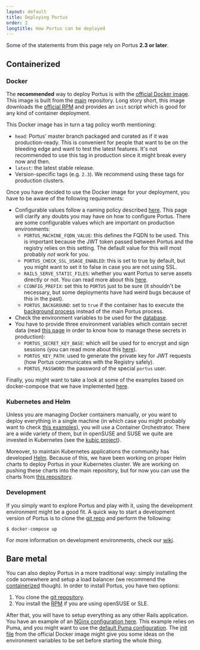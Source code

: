 ```yaml
---
layout: default
title: Deploying Portus
order: 2
longtitle: How Portus can be deployed
---
```


<div class="alert alert-info">
  Some of the statements from this page rely on Portus <strong>2.3 or
  later</strong>.
</div>

## Containerized

### Docker

The **recommended** way to deploy Portus is with the [official Docker
image](https://hub.docker.com/r/opensuse/portus/). This image is built from the
[main](https://github.com/SUSE/Portus/tree/master/docker) repository. Long story
short, this image downloads the [official
RPM](https://build.opensuse.org/project/show/Virtualization:containers:Portus)
and provides an `init` script which is good for any kind of container
deployment.

This Docker image has in turn a tag policy worth mentioning:

- `head`: Portus' master branch packaged and curated as if it was
  production-ready. This is convenient for people that want to be on the
  bleeding edge and want to test the latest features. It's not recommended to
  use this tag in production since it might break every now and then.
- `latest`: the latest stable release.
- Version-specific tags (e.g. `2.3`). We recommend using these tags for
  production clusters.

Once you have decided to use the Docker image for your deployment, you have to
be aware of the following requirements:

- Configurable values follow a naming policy described
  [here](/docs/Configuring-Portus.html). This page will clarify any doubts you
  may have on how to configure Portus. There are some configurable values which
  are important on production environments:
  - `PORTUS_MACHINE_FQDN_VALUE`: this defines the FQDN to be used. This is
    important because the JWT token passed between Portus and the registry
    relies on this setting. The default value for this will most probably *not*
    work for you.
  - `PORTUS_CHECK_SSL_USAGE_ENABLED`: this is set to true by default, but you
    might want to set it to false in case you are not using SSL.
  - `RAILS_SERVE_STATIC_FILES`: whether you want Portus to serve assets directly
    or not. You can read more about this [here](/docs/assets.html).
  - `CCONFIG_PREFIX`: set this to `PORTUS` just to be sure (it shouldn't be
    necessary, but some deployments have had weird bugs because of this in the
    past).
  - `PORTUS_BACKGROUND`: set to `true` if the container has to execute the
    [background process](/docs/background.html) instead of the main Portus
    process.
- Check the environment variables to be used for the
  [database](/docs/database.html).
- You have to provide three environment variables which contain secret data
  (read [this page](/docs/secrets.html) in order to know how to manage these
  secrets in production):
  - `PORTUS_SECRET_KEY_BASE`: which will be used for to encrypt and sign
    sessions (you can read more about this
    [here](http://guides.rubyonrails.org/security.html)).
  - `PORTUS_KEY_PATH`: used to generate the private key for JWT requests (how
    Portus communicates with the Registry safely).
  - `PORTUS_PASSWORD`: the password of the special `portus` user.

Finally, you might want to take a look at some of the examples based on
docker-compose that we have implemented
[here](https://github.com/SUSE/Portus/tree/master/examples/compose).

### Kubernetes and Helm

Unless you are managing Docker containers manually, or you want to deploy
everything in a single machine (in which case you might probably want to check
[this examples](https://github.com/SUSE/Portus/tree/master/examples/compose)),
you will use a Container Orchestrator. There are a wide variety of them, but in
openSUSE and SUSE we quite are invested in Kubernetes (see the [kubic
project](https://github.com/kubic-project)).

Moreover, to maintain Kubernetes applications the community has developed
[Helm](https://helm.sh). Because of this, we have been working on proper Helm
charts to deploy Portus in your Kubernetes cluster. We are working on pushing
these charts into the main repository, but for now you can use the charts from
[this
repository](https://github.com/kubic-project/caasp-services/tree/master/contrib/helm-charts/portus).

### Development

If you simply want to explore Portus and play with it, using the development
environment might be a good fit. A quick way to start a development version of
Portus is to clone the [git repo](https://github.com/SUSE/Portus) and perform
the following:

```
$ docker-compose up
```

For more information on development environments, check our
[wiki](https://github.com/SUSE/Portus/wiki#developmentplayground-environments).

## Bare metal

You can also deploy Portus in a more traditional way: simply installing the code
somewhere and setup a load balancer (we recommend the
[containerized](/docs/deploy.html#containerized) though). In order to install
Portus, you have two options:

1. You clone the [git repository](https://github.com/SUSE/Portus).
2. You install the
   [RPM](https://build.opensuse.org/project/show/Virtualization:containers:Portus)
   if you are using openSUSE or SLE.

After that, you will have to setup everything as any other Rails
application. You have an example of an [NGinx configuration
here](https://github.com/SUSE/Portus/blob/master/examples/compose/nginx/nginx.conf). This
example relies on Puma, and you might want to use the [default Puma
configuration](https://github.com/SUSE/Portus/blob/master/config/puma.rb). The
[init file](https://github.com/SUSE/Portus/blob/master/docker/init) from the
official Docker image might give you some ideas on the environment variables to
be set before starting the whole thing.
